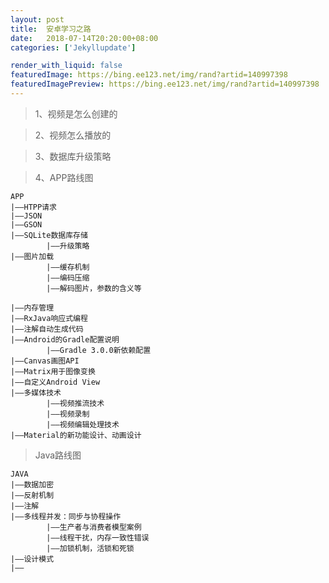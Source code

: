```yaml
---
layout: post
title:  安卓学习之路
date:   2018-07-14T20:20:00+08:00
categories: ['Jekyllupdate']

render_with_liquid: false
featuredImage: https://bing.ee123.net/img/rand?artid=140997398
featuredImagePreview: https://bing.ee123.net/img/rand?artid=140997398
---
```

>1、视频是怎么创建的

>2、视频怎么播放的

>3、数据库升级策略

>4、APP路线图

```
APP
|——HTPP请求
|——JSON
|——GSON
|——SQLite数据库存储
		|——升级策略
|——图片加载
		|——缓存机制
		|——编码压缩
		|——解码图片，参数的含义等

|——内存管理
|——RxJava响应式编程
|——注解自动生成代码
|——Android的Gradle配置说明
		|——Gradle 3.0.0新依赖配置
|——Canvas画图API
|——Matrix用于图像变换
|——自定义Android View
|——多媒体技术
		|——视频推流技术
		|——视频录制
		|——视频编辑处理技术
|——Material的新功能设计、动画设计
```
<!-- more -->

>Java路线图

```
JAVA
|——数据加密
|——反射机制
|——注解
|——多线程并发：同步与协程操作
		|——生产者与消费者模型案例
		|——线程干扰，内存一致性错误
		|——加锁机制，活锁和死锁
|——设计模式
|——
```
